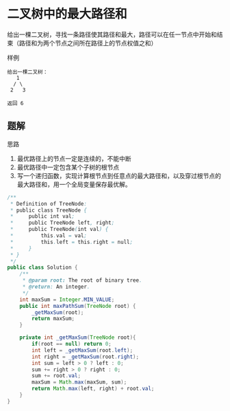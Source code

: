 # 二叉树中的最大路径和

给出一棵二叉树，寻找一条路径使其路径和最大，路径可以在任一节点中开始和结束（路径和为两个节点之间所在路径上的节点权值之和）

样例

    给出一棵二叉树：
       1
      / \
     2   3

    返回 6

## 题解

思路

1. 最优路径上的节点一定是连续的，不能中断
2. 最优路径中一定包含某个子树的根节点
3. 写一个递归函数，实现计算根节点到任意点的最大路径和，以及穿过根节点的最大路径和，用一个全局变量保存最优解。

```java
/**
 * Definition of TreeNode:
 * public class TreeNode {
 *     public int val;
 *     public TreeNode left, right;
 *     public TreeNode(int val) {
 *         this.val = val;
 *         this.left = this.right = null;
 *     }
 * }
 */
public class Solution {
    /**
     * @param root: The root of binary tree.
     * @return: An integer.
     */
    int maxSum = Integer.MIN_VALUE;
    public int maxPathSum(TreeNode root) {
        _getMaxSum(root);
        return maxSum;
    }

    private int _getMaxSum(TreeNode root){
        if(root == null) return 0;
        int left = _getMaxSum(root.left);
        int right = _getMaxSum(root.right);
        int sum = left > 0 ? left : 0;
        sum += right > 0 ? right : 0;
        sum += root.val;
        maxSum = Math.max(maxSum, sum);
        return Math.max(left, right) + root.val;
    }
}

```